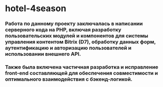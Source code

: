 # hotel-4season
### Работа по данному проекту заключалась в написании серверного кода на PHP, включая разработку пользовательских модулей и компонентов для системы управления контентом Bitrix (D7), обработку данных форм, аутентификацию и авторизацию пользователей и использовании внешнего API.
### Также была включена частичная разработка и исправление front-end составляющей для обеспечения совместимости и оптимального взаимодействия с бэкенд-логикой. 
